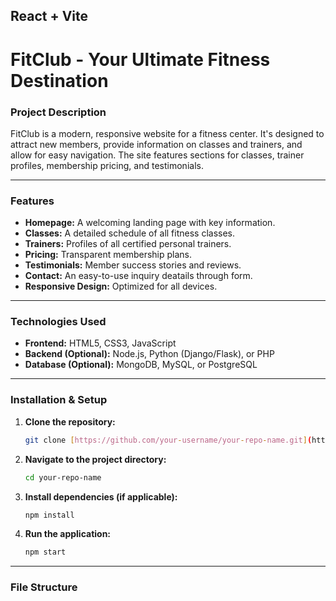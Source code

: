 ## React + Vite

# FitClub - Your Ultimate Fitness Destination

### Project Description

FitClub is a modern, responsive website for a fitness center. It's designed to attract new members, provide information on classes and trainers, and allow for easy navigation. The site features sections for classes, trainer profiles, membership pricing, and testimonials.

---

### Features

-   **Homepage:** A welcoming landing page with key information.
-   **Classes:** A detailed schedule of all fitness classes.
-   **Trainers:** Profiles of all certified personal trainers.
-   **Pricing:** Transparent membership plans.
-   **Testimonials:** Member success stories and reviews.
-   **Contact:** An easy-to-use inquiry deatails through form.
-   **Responsive Design:** Optimized for all devices.

---

### Technologies Used

-   **Frontend:** HTML5, CSS3, JavaScript
-   **Backend (Optional):** Node.js, Python (Django/Flask), or PHP
-   **Database (Optional):** MongoDB, MySQL, or PostgreSQL

---

### Installation & Setup

1.  **Clone the repository:**
    ```bash
    git clone [https://github.com/your-username/your-repo-name.git](https://github.com/your-username/your-repo-name.git)
    ```
2.  **Navigate to the project directory:**
    ```bash
    cd your-repo-name
    ```
3.  **Install dependencies (if applicable):**
    ```bash
    npm install
    ```
4.  **Run the application:**
    ```bash
    npm start
    ```

---

### File Structure
